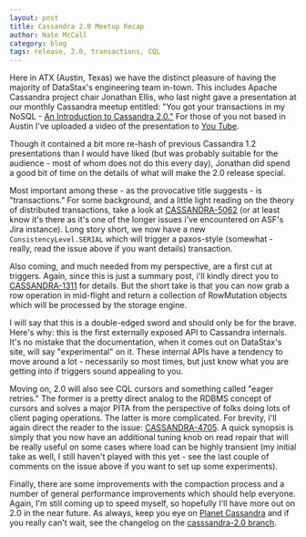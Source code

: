 ```yaml
---
layout: post
title: Cassandra 2.0 Meetup Recap
author: Nate McCall
category: blog
tags: release, 2.0, transactions, CQL
---
```


Here in ATX (Austin, Texas) we have the distinct pleasure of having the majority of DataStax's engineering team in-town. This includes Apache Cassandra project chair Jonathan Ellis, who last night gave a presentation at our monthly Cassandra meetup entitled: "You got your transactions in my NoSQL - [An Introduction to Cassandra 2.0."](http://www.meetup.com/Austin-Cassandra-Users/events/129794832/) For those of you not based in Austin I've uploaded a video of the presentation to [You Tube](http://www.youtube.com/watch?v=sJJzDB9RhzA).

Though it contained a bit more re-hash of previous Cassandra 1.2 presentations than I would have liked (but was probably suitable for the audience - most of whom does not do this every day), Jonathan did spend a good bit of time on the details of what will make the 2.0 release special. 

Most important among these - as the provocative title suggests - is "transactions." For some background, and a little light reading on the theory of distributed transactions, take a look at [CASSANDRA-5062](https://issues.apache.org/jira/browse/CASSANDRA-5062) (or at least know it's there as it's one of the longer issues i've encountered on ASF's Jira instance). Long story short, we now have a new `ConsistencyLevel.SERIAL` which will trigger a paxos-style (somewhat - really, read the issue above if you want details) transaction.

Also coming, and much needed from my perspective, are a first cut at triggers. Again, since this is just a summary post, i'll kindly direct you to [CASSANDRA-1311](https://issues.apache.org/jira/browse/CASSANDRA-1311) for details. But the short take is that you can now grab a row operation in mid-flight and return a collection of RowMutation objects which will be processed by the storage engine. 

I will say that this is a double-edged sword and should only be for the brave. Here's why: this is the first externally exposed API to Cassandra internals. It's no mistake that the documentation, when it comes out on DataStax's site, will say "experimental" on it. These internal APIs have a tendency to move around a lot - necessarily so most times, but just know what you are getting into if triggers sound appealing to you. 

Moving on, 2.0 will also see CQL cursors and something called "eager retries." The former is a pretty direct analog to the RDBMS concept of cursors and solves a major PITA from the perspective of folks doing lots of client paging operations. The latter is more complicated. For brevity, I'll again direct the reader to the issue: [CASSANDRA-4705](https://issues.apache.org/jira/browse/CASSANDRA-4705). A quick synopsis is simply that you now have an additional tuning knob on read repair that will be really useful on some cases where load can be highly transient (my initial take as well, I still haven't played with this yet - see the last couple of comments on the issue above if you want to set up some experiments). 

Finally, there are some improvements with the compaction process and a number of general performance improvements which should help everyone. Again, I'm still coming up to speed myself, so hopefully I'll have more out on 2.0 in the near future. As always, keep you eye on [Planet Cassandra](http://planetcassandra.org) and if you really can't wait, see the changelog on the [casssandra-2.0 branch](https://github.com/apache/cassandra/blob/cassandra-2.0/CHANGES.txt). 